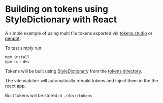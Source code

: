 # Building on tokens using StyleDictionary with React

A simple example of using multi file tokens exported via [tokens.studio](https://tokens.studio/) or [penpot](https://penpot.app/).

To test simply run

``` sh
npm install
npm run dev
```

Tokens will be built using [StyleDictionary](https://styledictionary.com/) from the [tokens directory](./tokens).

The vite watcher will automatically rebuild tokens and inject them in the the react app.

Built tokens will be stored in `./dist/tokens`
